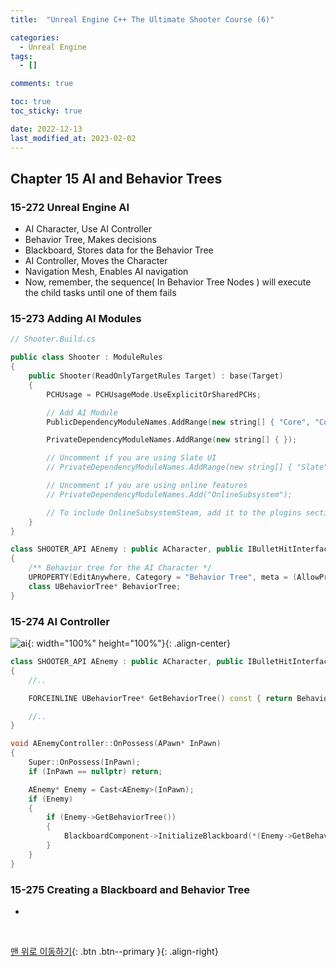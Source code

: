 ```yaml
---
title:  "Unreal Engine C++ The Ultimate Shooter Course (6)"

categories:
  - Unreal Engine
tags:
  - []

comments: true

toc: true
toc_sticky: true

date: 2022-12-13
last_modified_at: 2023-02-02
---
```


## Chapter 15 AI and Behavior Trees

### 15-272 Unreal Engine AI

- AI Character, Use AI Controller
- Behavior Tree, Makes decisions
- Blackboard, Stores data for the Behavior Tree
- AI Controller, Moves the Character
- Navigation Mesh, Enables AI navigation
- Now, remember, the sequence( In Behavior Tree Nodes ) will execute the child tasks until one of them fails

### 15-273 Adding AI Modules

```cpp
// Shooter.Build.cs

public class Shooter : ModuleRules
{
    public Shooter(ReadOnlyTargetRules Target) : base(Target)
    {
        PCHUsage = PCHUsageMode.UseExplicitOrSharedPCHs;

        // Add AI Module
        PublicDependencyModuleNames.AddRange(new string[] { "Core", "CoreUObject", "Engine", "InputCore", "UMG", "PhysicsCore", "NavigationSystem", "AIModule" });

        PrivateDependencyModuleNames.AddRange(new string[] { });

        // Uncomment if you are using Slate UI
        // PrivateDependencyModuleNames.AddRange(new string[] { "Slate", "SlateCore" });

        // Uncomment if you are using online features
        // PrivateDependencyModuleNames.Add("OnlineSubsystem");

        // To include OnlineSubsystemSteam, add it to the plugins section in your uproject file with the Enabled attribute set to true
    }
}
```

```cpp
class SHOOTER_API AEnemy : public ACharacter, public IBulletHitInterface
{
    /** Behavior tree for the AI Character */
	UPROPERTY(EditAnywhere, Category = "Behavior Tree", meta = (AllowPrivateAccess = "true"))
	class UBehaviorTree* BehaviorTree;
}
```

### 15-274 AI Controller

![ai](https://user-images.githubusercontent.com/80055816/216330534-1d7403ef-83a9-4b93-ab85-3c629c310713.PNG){: width="100%" height="100%"}{: .align-center}

```cpp
class SHOOTER_API AEnemy : public ACharacter, public IBulletHitInterface
{
    //..

    FORCEINLINE UBehaviorTree* GetBehaviorTree() const { return BehaviorTree; }

    //..
}
```

```cpp
void AEnemyController::OnPossess(APawn* InPawn)
{
	Super::OnPossess(InPawn);
	if (InPawn == nullptr) return;

	AEnemy* Enemy = Cast<AEnemy>(InPawn);
	if (Enemy)
	{
		if (Enemy->GetBehaviorTree())
		{
			BlackboardComponent->InitializeBlackboard(*(Enemy->GetBehaviorTree()->BlackboardAsset));
		}
	}
}
```

### 15-275 Creating a Blackboard and Behavior Tree
- 

<br>

[맨 위로 이동하기](#){: .btn .btn--primary }{: .align-right}